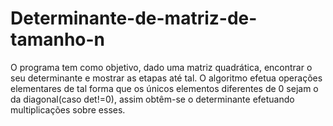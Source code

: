 # Determinante-de-matriz-de-tamanho-n
O programa tem como objetivo, dado uma matriz quadrática, encontrar o seu determinante e mostrar as etapas até tal.  O algoritmo efetua operações elementares de tal forma que os únicos elementos diferentes de 0 sejam o da diagonal(caso det!=0), assim obtêm-se o determinante efetuando multiplicações sobre esses.

